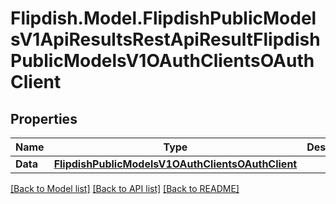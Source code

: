 # Flipdish.Model.FlipdishPublicModelsV1ApiResultsRestApiResultFlipdishPublicModelsV1OAuthClientsOAuthClient
## Properties

Name | Type | Description | Notes
------------ | ------------- | ------------- | -------------
**Data** | [**FlipdishPublicModelsV1OAuthClientsOAuthClient**](FlipdishPublicModelsV1OAuthClientsOAuthClient.md) |  | 

[[Back to Model list]](../README.md#documentation-for-models) [[Back to API list]](../README.md#documentation-for-api-endpoints) [[Back to README]](../README.md)

